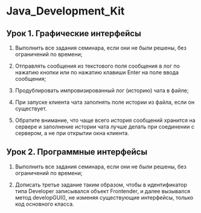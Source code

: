 # Java_Development_Kit
## Урок 1. Графические интерфейсы
1.	Выполнить все задания семинара, если они не были решены, без ограничений по времени;

2. Отправлять сообщения из текстового поля сообщения в лог по нажатию кнопки или по нажатию клавиши Enter на поле ввода сообщения;

3. Продублировать импровизированный лог (историю) чата в файле;

4. При запуске клиента чата заполнять поле истории из файла, если он существует. 

5. Обратите внимание, что чаще всего история сообщений хранится на сервере и заполнение истории чата лучше делать при соединении с сервером, а не при открытии окна клиента.

## Урок 2. Программные интерфейсы

1. Выполнить все задания семинара, если они не были решены, без ограничений по времени;


2. Дописать третье задание таким образом, чтобы в идентификатор типа Developer записывался объект Frontender, и далее вызывался метод developGUI(), не изменяя существующие интерфейсы, только код основного класса.